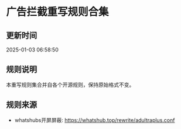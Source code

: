 # 广告拦截重写规则合集

## 更新时间
2025-01-03 06:58:50

## 规则说明
本重写规则集合并自各个开源规则，保持原始格式不变。

## 规则来源
- whatshubs开屏屏蔽: https://whatshub.top/rewrite/adultraplus.conf
